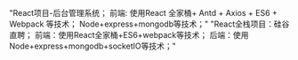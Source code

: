 "React项目-后台管理系统；
前端: 使用React 全家桶+ Antd + Axios + ES6 + Webpack 等技术；
Node+express+mongodb等技术；"
"React全栈项目：硅谷直聘；
前端：使用React全家桶+ES6+webpack等技术；
后端：使用Node+express+mongodb+socketIO等技术；"
